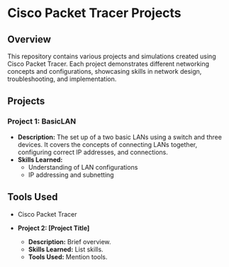 # Cisco Packet Tracer Projects

## Overview
This repository contains various projects and simulations created using Cisco Packet Tracer. Each project demonstrates different networking concepts and configurations, showcasing skills in network design, troubleshooting, and implementation.

## Projects

### Project 1: BasicLAN
- **Description:** The set up of a two basic LANs using a switch and three devices. It covers the concepts of connecting LANs together, configuring correct IP addresses, and connections.
- **Skills Learned:** 
  - Understanding of LAN configurations
  - IP addressing and subnetting

## Tools Used
- Cisco Packet Tracer

- **Project 2: [Project Title]**
  - **Description:** Brief overview.
  - **Skills Learned:** List skills.
  - **Tools Used:** Mention tools.
